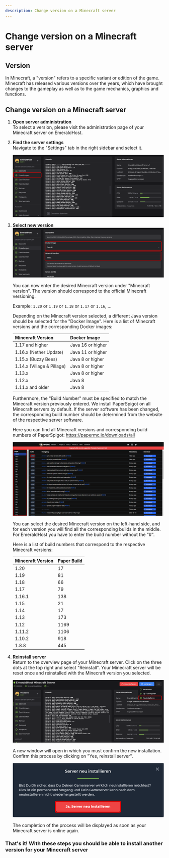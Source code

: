 ```yaml
---
description: Change version on a Minecraft server
---
```


# Change version on a Minecraft server

## Version

In Minecraft, a "version" refers to a specific variant or edition of the game. Minecraft has released various versions over the years, which have brought changes to the gameplay as well as to the game mechanics, graphics and functions.

## Change version on a Minecraft server

1. <b>Open server administration</b><br>
    To select a version, please visit the administration page of your Minecraft server on EmeraldHost.

2. <b>Find the server settings</b><br>
    Navigate to the "Settings" tab in the right sidebar and select it.

    <img src="../../../assets/gameserver/minecraft-java-edition/version-aendern/Code_Z3M5jSqcUj.png" />

3. <b>Select new version</b><br>
    <img src="../../../assets/gameserver/minecraft-java-edition/version-aendern/chrome_vaH22UQ5MP.png" />

    You can now enter the desired Minecraft version under "Minecraft version". The version should correspond to the official Minecraft versioning.

    Example: `1.20` or `1.19` or `1.18` or `1.17` or `1.16`, ...

    Depending on the Minecraft version selected, a different Java version should be selected for the "Docker Image". Here is a list of Minecraft versions and the corresponding Docker images:

    | Minecraft Version | Docker Image |
    | -------------------------- | ------------------ |
    | 1.17 and higher | Java 16 or higher |
    | 1.16.x (Nether Update) | Java 11 or higher |
    | 1.15.x (Buzzy Bees) | Java 8 or higher |
    | 1.14.x (Village & Pillage) | Java 8 or higher |
    | 1.13.x | Java 8 or higher |
    | 1.12.x | Java 8 |
    | 1.11.x and older | Java 8 |

    Furthermore, the "Build Number" must be specified to match the Minecraft version previously entered. We install PaperSpigot on all Minecraft servers by default. If the server software has been changed, the corresponding build number should be determined from the website of the respective server software.

    Here you can find all Minecraft versions and corresponding build numbers of PaperSpigot: <https://papermc.io/downloads/all>

    <img src="../../../assets/gameserver/minecraft-java-edition/version-aendern/chrome_Vmbm9yAOL3.png" />

    You can select the desired Minecraft version on the left-hand side, and for each version you will find all the corresponding builds in the middle. For EmeraldHost you have to enter the build number without the "#".

    Here is a list of build numbers that correspond to the respective Minecraft versions:

    | Minecraft Version | Paper Build |
    | ----------------- | ----------- |
    | 1.20 | 17 |
    | 1.19 | 81 |
    | 1.18 | 66 |
    | 1.17 | 79 |
    | 1.16.1 | 138 |
    | 1.15 | 21 |
    | 1.14 | 17 |
    | 1.13 | 173 |
    | 1.12 | 1169 |
    | 1.11.2 | 1106 |
    | 1.10.2 | 918 |
    | 1.8.8 | 445 |

4. <b>Reinstall server</b><br>
    Return to the overview page of your Minecraft server. Click on the three dots at the top right and select "Reinstall". Your Minecraft server will be reset once and reinstalled with the Minecraft version you selected.

    <img src="../../../assets/gameserver/minecraft-java-edition/version-aendern/chrome_PGFBVaKsrL.png" />

    A new window will open in which you must confirm the new installation. Confirm this process by clicking on "Yes, reinstall server".

    <img src="../../../assets/gameserver/minecraft-java-edition/version-aendern/chrome_7rgg2mZwFp.png" />

    The completion of the process will be displayed as soon as your Minecraft server is online again.

### That's it! With these steps you should be able to install another version for your Minecraft server
